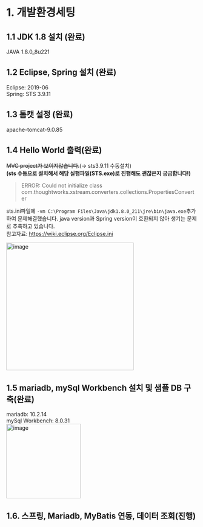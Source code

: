 
# 1. 개발환경세팅  
## 1.1 JDK 1.8 설치 (완료)  
JAVA 1.8.0_8u221
## 1.2 Eclipse, Spring 설치 (완료)
Eclipse: 2019-06  
Spring: STS 3.9.11  
## 1.3 톰캣 설정 (완료)
apache-tomcat-9.0.85
## 1.4 Hello World 출력(완료)
~~MVC project가 보이지않습니다.~~(→ sts3.9.11 수동설치)  
**(sts 수동으로 설치해서 해당 실행파일(STS.exe)로 진행해도 괜찮은지 궁금합니다!)**    
> ERROR: Could not initialize class com.thoughtworks.xstream.converters.collections.PropertiesConverter

sts.ini파일에 ```-vm C:\Program Files\Java\jdk1.8.0_211\jre\bin\java.exe```추가하여 문제해결했습니다. java version과 Spring version이 호환되지 않아 생기는 문제로 추측하고 있습니다.  
참고자료: https://wiki.eclipse.org/Eclipse.ini  

<img width="336" alt="image" src="https://github.com/hyunjin-h/backend-assignment/assets/87686021/0d6760aa-5a75-4c0c-b06b-aaf5296ab2d3">  

## 1.5 mariadb, mySql Workbench 설치 및 샘플 DB 구축(완료)
mariadb: 10.2.14  
mySql Workbench: 8.0.31  
<img width="196" alt="image" src="https://github.com/hyunjin-h/backend-assignment/assets/87686021/e83d2a28-8d72-48c0-83f4-07649f2cf86e">  
## 1.6. 스프링, Mariadb, MyBatis 연동, 데이터 조회(진행)






